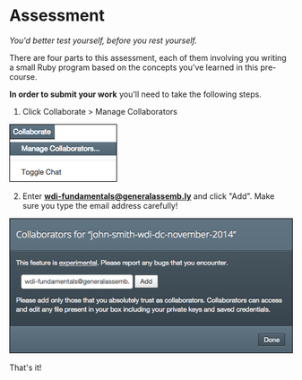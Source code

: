 # Assessment

*You'd better test yourself, before you rest yourself.*

There are four parts to this assessment, each of them involving you writing a small Ruby program based on the concepts you've learned in this pre-course.

**In order to submit your work** you'll need to take the following steps.

1. Click Collaborate > Manage Collaborators

  <img src="../images/manage_collaborators.png" style="border:1px solid black">

2. Enter **wdi-fundamentals@generalassemb.ly** and click "Add". Make sure you type the email address carefully!

  <img src="../images/add_collaborator.png" style="border:1px solid black">

That's it!
